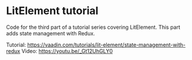 # LitElement tutorial

Code for the third part of a tutorial series covering LitElement. This part adds state management with Redux.

Tutorial: https://vaadin.com/tutorials/lit-element/state-management-with-redux
Video: https://youtu.be/_Gt12UhGLY0
